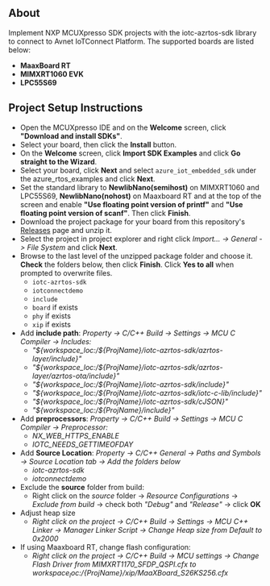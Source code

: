 ## About
Implement NXP MCUXpresso SDK projects with the iotc-azrtos-sdk library to connect to Avnet IoTConnect Platform. The supported boards are listed below:
* **MaaxBoard RT**
* **MIMXRT1060 EVK**
* **LPC55S69**
	
## Project Setup Instructions
* Open the MCUXpresso IDE and on the **Welcome** screen, click **"Download and install SDKs"**.
* Select your board, then click the **Install** button.
* On the **Welcome** screen, click **Import SDK Examples** and click **Go straight to the Wizard**.
* Select your board, click **Next** and select ```azure_iot_embedded_sdk``` under the azure_rtos_examples and click **Next**.
* Set the standard library to **NewlibNano(semihost)** on MIMXRT1060 and LPC55S69, **NewlibNano(nohost)** on Maaxboard RT 
  and at the top of the screen and enable **"Use floating point 
  version of printf"** and **"Use floating point version of scanf"**. Then click **Finish**.
* Download the project package for your board from this repository's [Releases](https://github.com/avnet-iotconnect/iotc-azurertos-sdk/releases) 
  page and unzip it.
* Select the project in project explorer and right click *Import... -> General -> File System* and click **Next**.
* Browse to the last level of the unzipped package folder and choose it. **Check** the folders below, then click **Finish**. 
  Click **Yes to all** when prompted to overwrite files.
	* ```iotc-azrtos-sdk```
	* ```iotconnectdemo```
	* ```include```
	* ```board``` if exists
	* ```phy``` if exists
	* ```xip``` if exists
* Add **include path**:
  *Property -> C/C++ Build -> Settings -> MCU C Compiler -> Includes:*
	* *"${workspace_loc:/${ProjName}/iotc-azrtos-sdk/azrtos-layer/include}"*
	* *"${workspace_loc:/${ProjName}/iotc-azrtos-sdk/azrtos-layer/azrtos-ota/include}"*
	* *"${workspace_loc:/${ProjName}/iotc-azrtos-sdk/include}"*
	* *"${workspace_loc:/${ProjName}/iotc-azrtos-sdk/iotc-c-lib/include}"*
	* *"${workspace_loc:/${ProjName}/iotc-azrtos-sdk/cJSON}"*
	* *"${workspace_loc:/${ProjName}/include}"*
* Add **preprocessors**:
  *Property -> C/C++ Build -> Settings -> MCU C Compiler -> Preprocessor:*
	* *NX_WEB_HTTPS_ENABLE*
	* *IOTC_NEEDS_GETTIMEOFDAY*
* Add **Source Location**:
	*Property -> C/C++ General -> Paths and Symbols -> Source Location tab -> Add the folders below*
	* *iotc-azrtos-sdk*
	* *iotconnectdemo*
* Exclude the **source** folder from build:
	* Right click on the *source* folder -> *Resource Configurations* -> *Exclude from build* -> check both *"Debug"* and *"Release"* -> click **OK**
* Adjust heap size
	* *Right click on the project -> C/C++ Build -> Settings -> MCU C++ Linker -> Manager Linker Script -> Change Heap size from Default to 0x2000*
* If using Maaxboard RT, change flash configuration:
	* *Right click on the project -> C/C++ Build -> MCU settings -> Change Flash Driver from MIMXRT1170_SFDP_QSPI.cfx to ${workspace_loc:}/${ProjName}/xip/MaaXBoard_S26KS256.cfx*

	
	
	
	

